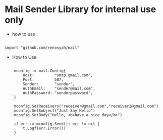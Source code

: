 # Mail Sender Library for internal use only

- how to use : 

```

import "github.com/renosyah/mail"

```

- How to Use

```

	mconfig := mail.Config{
		Host:         "smtp.gmail.com",
		Port:         587,
		Sender:       "sender",
		AuthEmail:    "sender@mail.com",
		AuthPassword: "senderpassword",
	}

	mconfig.SetReceivers("receiver@gmail.com","receiver2@gmail.com")
	mconfig.SetSubject("Just Say Hello")
	mconfig.SetBody("Hello, <b>have a nice day</b>")

	if err := mconfig.Send(); err != nil {
		t.Logf(err.Error())
	}
	
```
 
